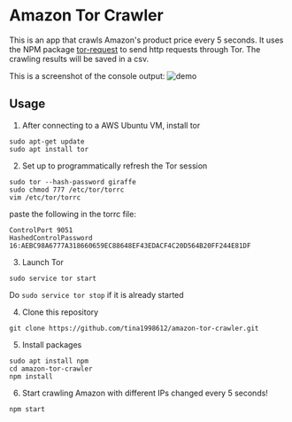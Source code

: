 # Amazon Tor Crawler

This is an app that crawls Amazon's product price every 5 seconds. It uses the NPM package [tor-request](https://github.com/talmobi/tor-request) to send http requests through Tor. The crawling results will be saved in a csv.

This is a screenshot of the console output:
![demo](https://imgur.com/a/1KBJJmr)

## Usage

1. After connecting to a AWS Ubuntu VM, install tor

```
sudo apt-get update
sudo apt install tor
```

2. Set up to programmatically refresh the Tor session

```
sudo tor --hash-password giraffe
sudo chmod 777 /etc/tor/torrc
vim /etc/tor/torrc
```

paste the following in the torrc file:

```
ControlPort 9051
HashedControlPassword 16:AEBC98A6777A318660659EC88648EF43EDACF4C20D564B20FF244E81DF
```

3. Launch Tor

```
sudo service tor start
```

Do `sudo service tor stop` if it is already started

4. Clone this repository

```
git clone https://github.com/tina1998612/amazon-tor-crawler.git
```

5. Install packages

```
sudo apt install npm
cd amazon-tor-crawler
npm install
```

6. Start crawling Amazon with different IPs changed every 5 seconds!

```
npm start
```
